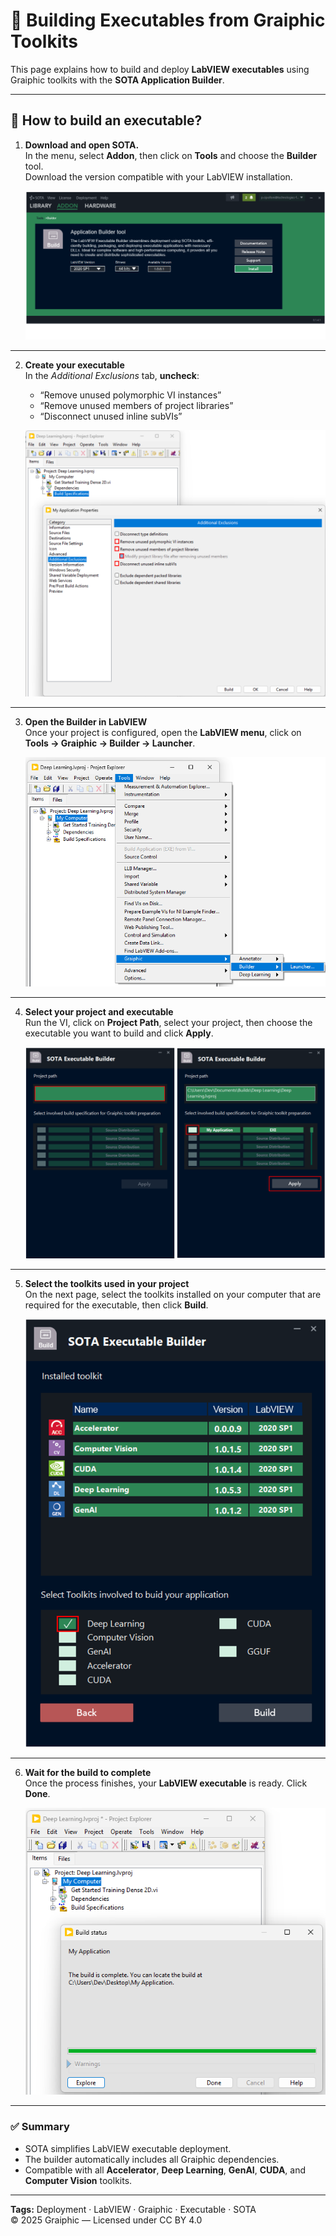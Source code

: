 # 🚀 Building Executables from Graiphic Toolkits

This page explains how to build and deploy **LabVIEW executables** using Graiphic toolkits with the **SOTA Application Builder**.

---

## 🧩 How to build an executable?

1. **Download and open SOTA.**  
   In the menu, select **Addon**, then click on **Tools** and choose the **Builder** tool.  
   Download the version compatible with your LabVIEW installation.

   ![SOTA Builder Download](img/builder_sota_download-980x487.png)

---

2. **Create your executable**  
   In the *Additional Exclusions* tab, **uncheck**:
   - “Remove unused polymorphic VI instances”  
   - “Remove unused members of project libraries”  
   - “Disconnect unused inline subVIs”

   ![Builder Build Executable](img/builder_build_exe-1024x908.png)

---

3. **Open the Builder in LabVIEW**  
   Once your project is configured, open the **LabVIEW menu**, click on **Tools → Graiphic → Builder → Launcher**.

   ![Open Builder Menu](img/builder_open_builder.png)

---

4. **Select your project and executable**  
   Run the VI, click on **Project Path**, select your project, then choose the executable you want to build and click **Apply**.

   ![Choose Project Executable](img/builder_choose_project__exe-1024x721.png)

---

5. **Select the toolkits used in your project**  
   On the next page, select the toolkits installed on your computer that are required for the executable, then click **Build**.

   ![Choose Toolkit](img/builder_choose_toolkit-718x1024.png)

---

6. **Wait for the build to complete**  
   Once the process finishes, your **LabVIEW executable** is ready. Click **Done**.

   ![Builder Done](img/builder_builder_done.png)

---

### ✅ Summary

- SOTA simplifies LabVIEW executable deployment.  
- The builder automatically includes all Graiphic dependencies.  
- Compatible with all **Accelerator**, **Deep Learning**, **GenAI**, **CUDA**, and **Computer Vision** toolkits.

---

**Tags:** Deployment · LabVIEW · Graiphic · Executable · SOTA  
© 2025 Graiphic — Licensed under CC BY 4.0
